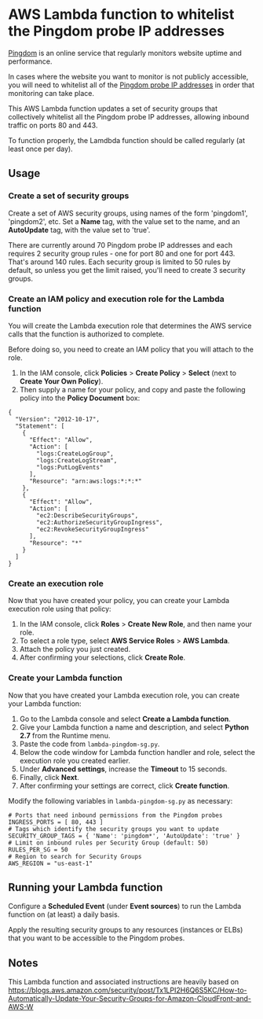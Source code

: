 # AWS Lambda function to whitelist the Pingdom probe IP addresses

[Pingdom](https://www.pingdom.com/) is an online service that regularly monitors website
uptime and performance.

In cases where the website you want to monitor is not publicly accessible, you will need to
whitelist all of the
[Pingdom probe IP addresses](https://help.pingdom.com/hc/en-us/articles/203682601-How-to-get-all-Pingdom-probes-public-IP-addresses)
in order that monitoring can take place.

This AWS Lambda function updates a set of security groups that collectively whitelist all the
Pingdom probe IP addresses, allowing inbound traffic on ports 80 and 443.

To function properly, the Lamdbda function should be called regularly (at least once per day).

## Usage

### Create a set of security groups

Create a set of AWS security groups, using names of the form 'pingdom1', 'pingdom2', etc.
Set a **Name** tag, with the value set to the name, and an **AutoUpdate** tag,
with the value set to 'true'.

There are currently around 70 Pingdom probe IP addresses and each requires 2 security
group rules - one for port 80 and one for port 443.
That's around 140 rules.
Each security group is limited to 50 rules by default, so unless you get the limit
raised, you'll need to create 3 security groups.

### Create an IAM policy and execution role for the Lambda function

You will create the Lambda execution role that determines the AWS service
calls that the function is authorized to complete.

Before doing so, you need to create an IAM policy that you will attach to the role.

1. In the IAM console, click **Policies** > **Create Policy** > **Select** (next to **Create Your Own Policy**).
2. Then supply a name for your policy, and copy and paste the following policy
into the **Policy Document** box:

```
{
  "Version": "2012-10-17",
  "Statement": [
    {
      "Effect": "Allow",
      "Action": [
        "logs:CreateLogGroup",
        "logs:CreateLogStream",
        "logs:PutLogEvents"
      ],
      "Resource": "arn:aws:logs:*:*:*"
    },
    {
      "Effect": "Allow",
      "Action": [
        "ec2:DescribeSecurityGroups",
        "ec2:AuthorizeSecurityGroupIngress",
        "ec2:RevokeSecurityGroupIngress"
      ],
      "Resource": "*"
    }
  ]
}
```

### Create an execution role

Now that you have created your policy, you can create your Lambda execution role using that policy:

1. In the IAM console, click **Roles** > **Create New Role**, and then name your role.
2. To select a role type, select **AWS Service Roles** > **AWS Lambda**.
3. Attach the policy you just created.
4. After confirming your selections, click **Create Role**.

### Create your Lambda function

Now that you have created your Lambda execution role, you can create your Lambda function:

1. Go to the Lambda console and select **Create a Lambda function**.
2. Give your Lambda function a name and description, and select **Python 2.7** from the Runtime menu.
3. Paste the code from `lambda-pingdom-sg.py`.
4. Below the code window for Lambda function handler and role, select the execution role you created earlier.
5. Under **Advanced settings**, increase the **Timeout** to 15 seconds.
6. Finally, click **Next**.
7. After confirming your settings are correct, click **Create function**.

Modify the following variables in `lambda-pingdom-sg.py` as necessary:

```
# Ports that need inbound permissions from the Pingdom probes
INGRESS_PORTS = [ 80, 443 ]
# Tags which identify the security groups you want to update
SECURITY_GROUP_TAGS = { 'Name': 'pingdom*', 'AutoUpdate': 'true' }
# Limit on inbound rules per Security Group (default: 50)
RULES_PER_SG = 50
# Region to search for Security Groups 
AWS_REGION = "us-east-1"
```

## Running your Lambda function

Configure a **Scheduled Event** (under **Event sources**) to run the Lambda function on
(at least) a daily basis.

Apply the resulting security groups to any resources (instances or ELBs) that you want to be accessible
to the Pingdom probes.

## Notes

This Lambda function and associated instructions are heavily based on
https://blogs.aws.amazon.com/security/post/Tx1LPI2H6Q6S5KC/How-to-Automatically-Update-Your-Security-Groups-for-Amazon-CloudFront-and-AWS-W
